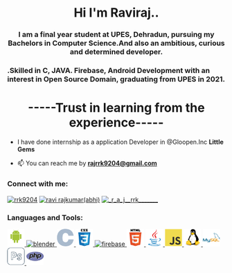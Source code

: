 <h1 align="center">Hi I'm Raviraj..</h1>
<h3 align="center">I am a final year student at UPES, Dehradun, pursuing my Bachelors in Computer Science.And also an ambitious, curious and determined developer.</h3>
<h3 align="left">.Skilled in C, JAVA. Firebase, Android Development with an interest in Open Source Domain, graduating from UPES in 2021. </h3>
 <h1 align="center">-----Trust in learning from the experience-----</h1>

- I have done internship as a application Developer in @Gloopen.Inc  **Little Gems**

- 📫 You can reach me by  **rajrrk9204@gmail.com**

<h3 align="left">Connect with me:</h3>
<p align="left">
<a href="https://linkedin.com/in/rrk9204" target="blank"><img align="center" src="https://cdn.jsdelivr.net/npm/simple-icons@3.0.1/icons/linkedin.svg" alt="rrk9204" height="30" width="40" /></a>
<a href="https://fb.com/ravi rajkumar(abhi)" target="blank"><img align="center" src="https://cdn.jsdelivr.net/npm/simple-icons@3.0.1/icons/facebook.svg" alt="ravi rajkumar(abhi)" height="30" width="40" /></a>
<a href="https://instagram.com/_r_a_j__rrk_______" target="blank"><img align="center" src="https://cdn.jsdelivr.net/npm/simple-icons@3.0.1/icons/instagram.svg" alt="_r_a_j__rrk_______" height="30" width="40" /></a>
</p>

<h3 align="left">Languages and Tools:</h3>
<p align="left"> <a href="https://developer.android.com" target="_blank"> <img src="https://raw.githubusercontent.com/devicons/devicon/master/icons/android/android-original-wordmark.svg" alt="android" width="40" height="40"/> </a> <a href="https://www.blender.org/" target="_blank"> <img src="https://download.blender.org/branding/community/blender_community_badge_white.svg" alt="blender" width="40" height="40"/> </a> <a href="https://www.cprogramming.com/" target="_blank"> <img src="https://raw.githubusercontent.com/devicons/devicon/master/icons/c/c-original.svg" alt="c" width="40" height="40"/> </a> <a href="https://www.w3schools.com/css/" target="_blank"> <img src="https://raw.githubusercontent.com/devicons/devicon/master/icons/css3/css3-original-wordmark.svg" alt="css3" width="40" height="40"/> </a> <a href="https://firebase.google.com/" target="_blank"> <img src="https://www.vectorlogo.zone/logos/firebase/firebase-icon.svg" alt="firebase" width="40" height="40"/> </a> <a href="https://www.w3.org/html/" target="_blank"> <img src="https://raw.githubusercontent.com/devicons/devicon/master/icons/html5/html5-original-wordmark.svg" alt="html5" width="40" height="40"/> </a> <a href="https://www.java.com" target="_blank"> <img src="https://raw.githubusercontent.com/devicons/devicon/master/icons/java/java-original.svg" alt="java" width="40" height="40"/> </a> <a href="https://developer.mozilla.org/en-US/docs/Web/JavaScript" target="_blank"> <img src="https://raw.githubusercontent.com/devicons/devicon/master/icons/javascript/javascript-original.svg" alt="javascript" width="40" height="40"/> </a> <a href="https://www.linux.org/" target="_blank"> <img src="https://raw.githubusercontent.com/devicons/devicon/master/icons/linux/linux-original.svg" alt="linux" width="40" height="40"/> </a> <a href="https://www.mysql.com/" target="_blank"> <img src="https://raw.githubusercontent.com/devicons/devicon/master/icons/mysql/mysql-original-wordmark.svg" alt="mysql" width="40" height="40"/> </a> <a href="https://www.photoshop.com/en" target="_blank"> <img src="https://raw.githubusercontent.com/devicons/devicon/master/icons/photoshop/photoshop-line.svg" alt="photoshop" width="40" height="40"/> </a> <a href="https://www.php.net" target="_blank"> <img src="https://raw.githubusercontent.com/devicons/devicon/master/icons/php/php-original.svg" alt="php" width="40" height="40"/> </a> </p>
